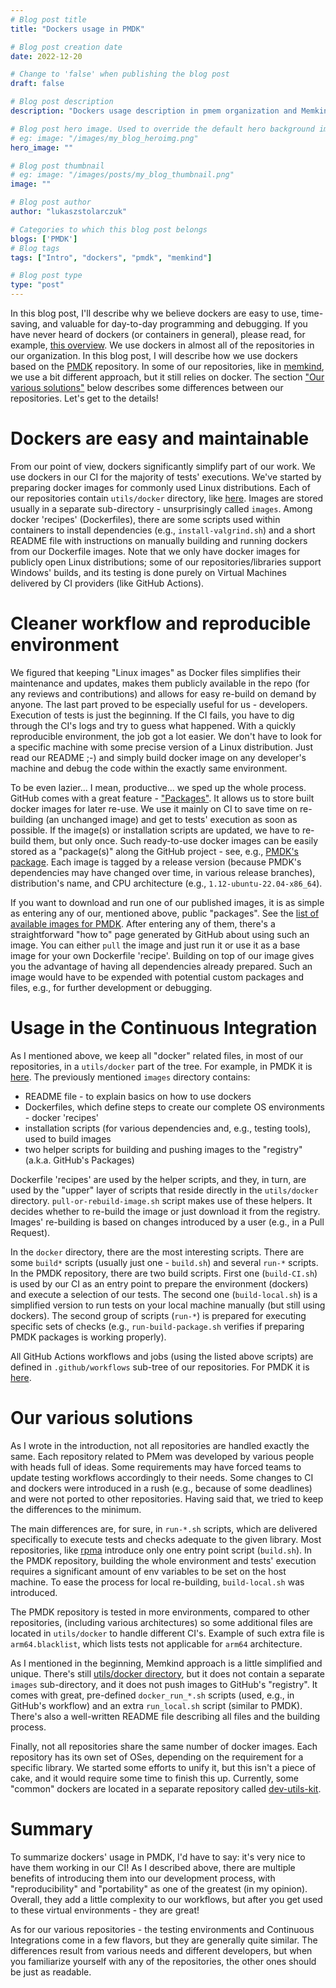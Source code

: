 ```yaml
---
# Blog post title
title: "Dockers usage in PMDK"

# Blog post creation date
date: 2022-12-20

# Change to 'false' when publishing the blog post
draft: false

# Blog post description
description: "Dockers usage description in pmem organization and Memkind repository"

# Blog post hero image. Used to override the default hero background image.
# eg: image: "/images/my_blog_heroimg.png"
hero_image: ""

# Blog post thumbnail
# eg: image: "/images/posts/my_blog_thumbnail.png"
image: ""

# Blog post author
author: "lukaszstolarczuk"

# Categories to which this blog post belongs
blogs: ['PMDK']
# Blog tags
tags: ["Intro", "dockers", "pmdk", "memkind"]

# Blog post type
type: "post"
---
```


In this blog post, I'll describe why we believe dockers are easy to use, time-saving, and valuable for
day-to-day programming and debugging. If you have never heard of dockers (or containers in general),
please read, for example, [this overview](https://docs.docker.com/get-started/overview/). We use dockers
in almost all of the repositories in our organization. In this blog post, I will describe how we use
dockers based on the [PMDK](https://github.com/pmem/pmdk) repository. In some of our repositories,
like in [memkind](https://github.com/memkind/memkind), we use a bit different approach, but it
still relies on docker. The section ["Our various solutions"](#our-various-solutions) below
describes some differences between our repositories. Let's get to the details!

# Dockers are easy and maintainable

From our point of view, dockers significantly simplify part of our work.
We use dockers in our CI for the majority of tests' executions. We've started by preparing docker
images for commonly used Linux distributions. Each of our repositories contain `utils/docker`
directory, like [here](https://github.com/pmem/pmdk/tree/master/utils/docker). Images are stored usually
in a separate sub-directory - unsurprisingly called `images`. Among docker 'recipes' (Dockerfiles),
there are some scripts used within containers to install dependencies (e.g., `install-valgrind.sh`)
and a short README file with instructions on manually building and running dockers from our Dockerfile
images. Note that we only have docker images for publicly open Linux distributions; some of our
repositories/libraries support Windows' builds, and its testing is done purely on Virtual Machines
delivered by CI providers (like GitHub Actions).

# Cleaner workflow and reproducible environment

We figured that keeping "Linux images" as Docker files simplifies their maintenance and updates,
makes them publicly available in the repo (for any reviews and contributions) and allows for easy re-build
on demand by anyone. The last part proved to be especially useful for us - developers. Execution of tests
is just the beginning. If the CI fails, you have to dig through the CI's logs and try to guess what
happened. With a quickly reproducible environment, the job got a lot easier. We don't have to look
for a specific machine with some precise version of a Linux distribution. Just read our README ;-)
and simply build docker image on any developer's machine and debug the code within the exactly
same environment.

To be even lazier... I mean, productive... we sped up the whole process. GitHub comes with a great
feature - ["Packages"](https://github.com/features/packages). It allows us to store built docker
images for later re-use. We use it mainly on CI to save time on re-building (an unchanged image) and
get to tests' execution as soon as possible. If the image(s) or installation scripts are updated,
we have to re-build them, but only once. Such ready-to-use docker images can be easily stored as
a "package(s)" along the GitHub project - see, e.g.,
[PMDK's package](https://github.com/pmem/pmdk/pkgs/container/pmdk). Each image is tagged
by a release version (because PMDK's dependencies may have changed over time, in various release branches),
distribution's name, and CPU architecture (e.g., `1.12-ubuntu-22.04-x86_64`).

If you want to download and run one of our published images, it is as simple as
entering any of our, mentioned above, public "packages". See the
[list of available images for PMDK](https://github.com/pmem/pmdk/pkgs/container/pmdk).
After entering any of them, there's a straightforward "how to" page generated by GitHub about using such an image.
You can either `pull` the image and just run it or use it as a base image for your own Dockerfile 'recipe'.
Building on top of our image gives you the advantage of having all dependencies already prepared.
Such an image would have to be expended with potential custom packages and files, e.g., for further
development or debugging.

# Usage in the Continuous Integration

As I mentioned above, we keep all "docker" related files, in most of our repositories,
in a `utils/docker` part of the tree. For example, in PMDK it is
[here](https://github.com/pmem/pmdk/tree/master/utils/docker).
The previously mentioned `images` directory contains:
* README file - to explain basics on how to use dockers
* Dockerfiles, which define steps to create our complete OS environments - docker 'recipes'
* installation scripts (for various dependencies and, e.g., testing tools), used to build images
* two helper scripts for building and pushing images to the "registry" (a.k.a. GitHub's Packages)

Dockerfile 'recipes' are used by the helper scripts, and they, in turn, are used by the
"upper" layer of scripts that reside directly in the `utils/docker` directory. `pull-or-rebuild-image.sh`
script makes use of these helpers. It decides whether to re-build the image or just download it
from the registry. Images' re-building is based on changes introduced by a user (e.g., in
a Pull Request).

In the `docker` directory, there are the most interesting scripts. There are some `build*` scripts
(usually just one - `build.sh`) and several `run-*` scripts. In the PMDK repository, there are two build scripts.
First one (`build-CI.sh`) is used by our CI as an entry point to prepare the environment (dockers)
and execute a selection of our tests. The second one (`build-local.sh`) is a simplified version
to run tests on your local machine manually (but still using dockers).
The second group of scripts (`run-*`) is prepared for executing specific sets of checks
(e.g., `run-build-package.sh` verifies if preparing PMDK packages is working properly).

All GitHub Actions workflows and jobs (using the listed above scripts) are defined in
`.github/workflows` sub-tree of our repositories. For PMDK it is
[here](https://github.com/pmem/pmdk/tree/master/.github/workflows).

# Our various solutions

As I wrote in the introduction, not all repositories are handled exactly the same. Each repository
related to PMem was developed by various people with heads full of ideas. Some requirements may
have forced teams to update testing workflows accordingly to their needs. Some changes to CI and
dockers were introduced in a rush (e.g., because of some deadlines) and were not ported to other
repositories. Having said that, we tried to keep the differences to the minimum.

The main differences are, for sure, in `run-*.sh` scripts, which are delivered specifically to
execute tests and checks adequate to the given library. Most repositories, like
[rpma](https://github.com/pmem/rpma/tree/main/utils/docker) introduce only one entry point script
(`build.sh`). In the PMDK repository, building the whole environment and tests' execution requires
a significant amount of env variables to be set on the host machine. To ease the process for local
re-building, `build-local.sh` was introduced.

The PMDK repository is tested in more environments, compared to other repositories, (including various
architectures) so some additional files are located in `utils/docker` to handle different CI's.
Example of such extra file is `arm64.blacklist`, which lists tests not applicable for `arm64` architecture.

As I mentioned in the beginning, Memkind approach is a little simplified and unique. There's still
[utils/docker directory](https://github.com/memkind/memkind/tree/master/utils/docker), but
it does not contain a separate `images` sub-directory, and it does not push images to GitHub's "registry".
It comes with great, pre-defined `docker_run_*.sh` scripts (used, e.g., in GitHub's workflow) and
an extra `run_local.sh` script (similar to PMDK). There's also a well-written README file
describing all files and the building process.

Finally, not all repositories share the same number of docker images. Each repository has its own
set of OSes, depending on the requirement for a specific library. We started some efforts
to unify it, but this isn't a piece of cake, and it would require some time to finish this up.
Currently, some "common" dockers are located in a separate repository called
[dev-utils-kit](https://github.com/pmem/dev-utils-kit).

# Summary

To summarize dockers' usage in PMDK, I'd have to say: it's very nice to have them
working in our CI! As I described above, there are multiple benefits of introducing them
into our development process, with "reproducibility" and "portability" as one of the greatest
(in my opinion). Overall, they add a little complexity to our workflows, but after
you get used to these virtual environments - they are great!

As for our various repositories - the testing environments and Continuous Integrations
come in a few flavors, but they are generally quite similar. The differences result from
various needs and different developers, but when you familiarize yourself with any of the
repositories, the other ones should be just as readable.
